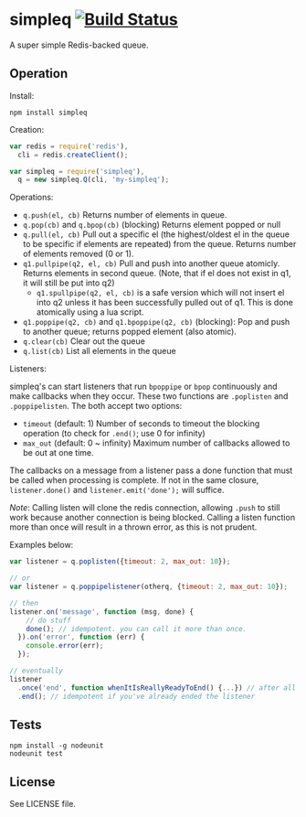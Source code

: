 # simpleq [![Build Status][1]][2]

A super simple Redis-backed queue.

## Operation

Install:

```
npm install simpleq
```

Creation:

```javascript
var redis = require('redis'),
  cli = redis.createClient();

var simpleq = require('simpleq'),
  q = new simpleq.Q(cli, 'my-simpleq');
```

Operations:

- `q.push(el, cb)` Returns number of elements in queue.
- `q.pop(cb)` and `q.bpop(cb)` (blocking) Returns element popped or null
- `q.pull(el, cb)` Pull out a specific el (the highest/oldest el in the queue to be specific if elements are repeated) from the queue. Returns number of elements removed (0 or 1).
- `q1.pullpipe(q2, el, cb)` Pull and push into another queue atomicly. Returns elements in second queue. (Note, that if el does not exist in q1, it will still be put into q2)
    - `q1.spullpipe(q2, el, cb)` is a safe version which will not insert el into q2 unless it has been successfully pulled out of q1. This is done atomically using a lua script.
- `q1.poppipe(q2, cb)` and `q1.bpoppipe(q2, cb)` (blocking): Pop and push to another queue; returns popped element (also atomic).
- `q.clear(cb)` Clear out the queue
- `q.list(cb)` List all elements in the queue

Listeners:

simpleq's can start listeners that run `bpoppipe` or `bpop` continuously and make callbacks when they occur. These two functions are `.poplisten` and `.poppipelisten`. The both accept two options:

- `timeout` (default: 1) Number of seconds to timeout the blocking operation (to check for `.end()`; use 0 for infinity)
- `max_out` (default: 0 ~ infinity) Maximum number of callbacks allowed to be out at one time.

The callbacks on a message from a listener pass a done function that must be called when processing is complete. If not in the same closure, `listener.done()` and `listener.emit('done');` will suffice.

_Note_: Calling listen will clone the redis connection, allowing `.push` to still work because another connection is being blocked. Calling a listen function more than once will result in a thrown error, as this is not prudent.

Examples below:

```javascript
var listener = q.poplisten({timeout: 2, max_out: 10});

// or
var listener = q.poppipelistener(otherq, {timeout: 2, max_out: 10});

// then
listener.on('message', function (msg, done) {
    // do stuff
    done(); // idempotent. you can call it more than once.
  }).on('error', function (err) {
    console.error(err);
  });

// eventually
listener
  .once('end', function whenItIsReallyReadyToEnd() {...}) // after all jobs have finished
  .end(); // idempotent if you've already ended the listener
```

## Tests

```
npm install -g nodeunit
nodeunit test
```

## License

See LICENSE file.

[1]: https://travis-ci.org/Rafflecopter/node-simpleq.png?branch=master
[2]: http://travis-ci.org/Rafflecopter/node-simpleq